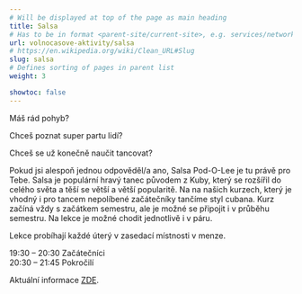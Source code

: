 ```yaml
---
# Will be displayed at top of the page as main heading
title: Salsa
# Has to be in format <parent-site/current-site>, e.g. services/network (notice missing slash at the beginning)
url: volnocasove-aktivity/salsa
# https://en.wikipedia.org/wiki/Clean_URL#Slug
slug: salsa
# Defines sorting of pages in parent list
weight: 3

showtoc: false
---
```

Máš rád pohyb?

Chceš poznat super partu lidí?

Chceš se už konečně naučit tancovat?

Pokud jsi alespoň jednou odpověděl/a ano, Salsa Pod-O-Lee je tu právě pro Tebe. Salsa je populární hravý tanec původem z Kuby, který se rozšířil do celého světa a těší se větší a větší popularitě. Na na našich kurzech, který je vhodný i pro tancem nepolíbené začátečníky tančíme styl cubana. Kurz začíná vždy s začátkem semestru, ale je možné se připojit i v průběhu semestru. Na lekce je možné chodit jednotlivě i v páru.

Lekce probíhají každé úterý v zasedací místnosti v menze.

19:30 – 20:30 Začátečníci\
20:30 – 21:45 Pokročilí

Aktuální informace [ZDE](https://www.facebook.com/groups/salsa.podolee/?ref=bookmarks).
